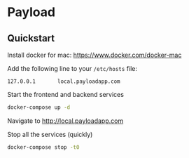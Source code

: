 # Payload

## Quickstart

Install docker for mac: https://www.docker.com/docker-mac

Add the following line to your `/etc/hosts` file:

```
127.0.0.1       local.payloadapp.com
```

Start the frontend and backend services

```bash
docker-compose up -d
```

Navigate to http://local.payloadapp.com

Stop all the services (quickly)

```bash
docker-compose stop -t0
```
